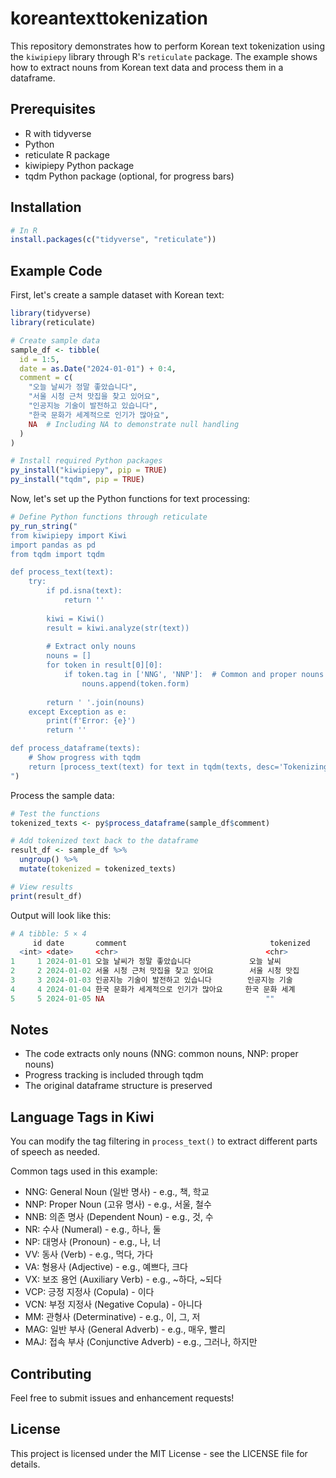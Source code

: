 # koreantexttokenization
This repository demonstrates how to perform Korean text tokenization using the `kiwipiepy` library through R's `reticulate` package. 
The example shows how to extract nouns from Korean text data and process them in a dataframe.

## Prerequisites

- R with tidyverse
- Python
- reticulate R package
- kiwipiepy Python package
- tqdm Python package (optional, for progress bars)

## Installation

```r
# In R
install.packages(c("tidyverse", "reticulate"))
```

## Example Code

First, let's create a sample dataset with Korean text:

```r
library(tidyverse)
library(reticulate)

# Create sample data
sample_df <- tibble(
  id = 1:5,
  date = as.Date("2024-01-01") + 0:4,
  comment = c(
    "오늘 날씨가 정말 좋았습니다",
    "서울 시청 근처 맛집을 찾고 있어요",
    "인공지능 기술이 발전하고 있습니다",
    "한국 문화가 세계적으로 인기가 많아요",
    NA  # Including NA to demonstrate null handling
  )
)

# Install required Python packages
py_install("kiwipiepy", pip = TRUE)
py_install("tqdm", pip = TRUE)
```

Now, let's set up the Python functions for text processing:

```r
# Define Python functions through reticulate
py_run_string("
from kiwipiepy import Kiwi
import pandas as pd
from tqdm import tqdm

def process_text(text):
    try:
        if pd.isna(text):
            return ''
            
        kiwi = Kiwi()
        result = kiwi.analyze(str(text))
        
        # Extract only nouns
        nouns = []
        for token in result[0][0]:
            if token.tag in ['NNG', 'NNP']:  # Common and proper nouns
                nouns.append(token.form)
                
        return ' '.join(nouns)
    except Exception as e:
        print(f'Error: {e}')
        return ''

def process_dataframe(texts):
    # Show progress with tqdm
    return [process_text(text) for text in tqdm(texts, desc='Tokenizing')]
")
```

Process the sample data:

```r
# Test the functions
tokenized_texts <- py$process_dataframe(sample_df$comment)

# Add tokenized text back to the dataframe
result_df <- sample_df %>%
  ungroup() %>%
  mutate(tokenized = tokenized_texts)

# View results
print(result_df)
```

Output will look like this:

```r
# A tibble: 5 × 4
     id date       comment                                tokenized
  <int> <date>     <chr>                                 <chr>    
1     1 2024-01-01 오늘 날씨가 정말 좋았습니다             오늘 날씨
2     2 2024-01-02 서울 시청 근처 맛집을 찾고 있어요        서울 시청 맛집
3     3 2024-01-03 인공지능 기술이 발전하고 있습니다        인공지능 기술
4     4 2024-01-04 한국 문화가 세계적으로 인기가 많아요     한국 문화 세계
5     5 2024-01-05 NA                                    ""       
```

## Notes

- The code extracts only nouns (NNG: common nouns, NNP: proper nouns)
- Progress tracking is included through tqdm
- The original dataframe structure is preserved

## Language Tags in Kiwi
You can modify the tag filtering in `process_text()` to extract different parts of speech as needed.

Common tags used in this example:
- NNG: General Noun (일반 명사)  - e.g., 책, 학교
- NNP: Proper Noun (고유 명사)  - e.g., 서울, 철수
- NNB: 의존 명사 (Dependent Noun) - e.g., 것, 수
- NR: 수사 (Numeral) - e.g., 하나, 둘
- NP: 대명사 (Pronoun) - e.g., 나, 너
- VV: 동사 (Verb) - e.g., 먹다, 가다
- VA: 형용사 (Adjective) - e.g., 예쁘다, 크다
- VX: 보조 용언 (Auxiliary Verb) - e.g., ~하다, ~되다
- VCP: 긍정 지정사 (Copula) - 이다
- VCN: 부정 지정사 (Negative Copula) - 아니다
- MM: 관형사 (Determinative) - e.g., 이, 그, 저
- MAG: 일반 부사 (General Adverb) - e.g., 매우, 빨리
- MAJ: 접속 부사 (Conjunctive Adverb) - e.g., 그러나, 하지만


## Contributing
Feel free to submit issues and enhancement requests!

## License
This project is licensed under the MIT License - see the LICENSE file for details.
